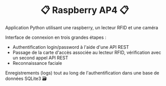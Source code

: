 <h1 align="center">📋 Raspberry AP4 📋</h1>
<p>Application Python utilisant une raspberry, un lecteur RFID et une caméra</p>
<p>Interface de connexion en trois grandes étapes :</p>
<ul>
    <li>Authentification login/password à l'aide d'une API REST</li>
    <li>Passage de la carte d'accès associée au lecteur RFID, vérification avec un second appel API REST </li>
    <li>Reconnaissance faciale</li>
</ul>
<p>Enregistrements (logs) tout au long de l'authentification dans une base de données SQLite3 🗃</p>
